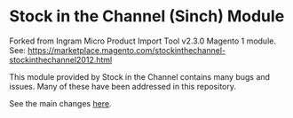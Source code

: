 # Stock in the Channel (Sinch) Module

Forked from Ingram Micro Product Import Tool v2.3.0 Magento 1 module.
See: <https://marketplace.magento.com/stockinthechannel-stockinthechannel2012.html>

This module provided by Stock in the Channel contains many bugs and issues. Many of these have been addressed in this repository.

See the main changes [here](https://github.com/mjah/stock-in-the-channel-magento1-module/commit/4fe05b7ef9e84ed3df0b941c90bf4c43921d4af4).
